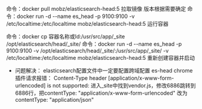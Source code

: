 命令：docker pull mobz/elasticsearch-head:5 拉取镜像 版本根据需要确定
命令：docker run -d --name es_head -p 9100:9100 -v /etc/localtime:/etc/localtime  mobz/elasticsearch-head:5 运行容器

命令：docker  cp 容器名称或Id:/usr/src/app/_site /opt/elasticsearch/head/_site/
命令：docker run -d --name es_head -p 9100:9100 -v /opt/elasticsearch/head/_site/:/usr/src/app/_site/  -v /etc/localtime:/etc/localtime  mobz/elasticsearch-head:5 重新创建容器并启动

* 问题解决：
elasticsearch配置文件中一定要配置跨域配置
es-head chrome插件请求报错： Content-Type header [application/x-www-form-urlencoded] is not supported: 进入_site中找到vendor.js，修改6886跳转到6886行，把contentType: "application/x-www-form-urlencoded" 改为 contentType: "application/json"